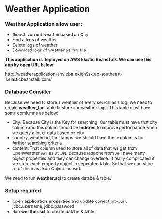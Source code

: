 # Weather Application
<h3>Weather Application allow user:</h3>
<ul>
  <li>Search current weather based on City</li>
  <li>Find a logs of weather</li>
  <li>Delete logs of weather</li>
  <li>Download logs of weather as csv file</li>
 </ul>

<p><b>This application is deployed on AWS Elastic BeansTalk. We can use this app by open URL below:</b></p>
<p>http://weatherapplication-env.eba-ekieh9sk.ap-southeast-1.elasticbeanstalk.com/</p>

<h3>Database Consider</h3>
<p>Because we need to store a weather of every search as a log. We need to create <b>weather_log</b> table to store our weather logs. This table must have some comlumns as below: </p>
 <ul>
   <li>City: Because City is the Key for searching. Our table must have that city column and this colum should be <b>Indexes</b> to improve performance when we query a lot of data based on city </li>
  <li>country, weatherid, timetamps: we should have these columns for further searching criteria</li>
  <li>content: That column used to store all of data that we get from OpenWeather API as JSON. Because respone from API have many object properties and they can change overtime. It really complicated if we store each property object in seperated table. So that we can store all of them as Json Object instead.</li>
   </ul>
<p>We need to run <b>weather.sql</b> to create databe & table.</p>

<h3>Setup required</h3>
<ul>
  <li>Open <b>application.properties</b> and update correct jdbc.url, jdbc.username, jdbc.password </li>
  <li>Run <b>weather.sql</b> to create databe & table.</li>
</ul>
